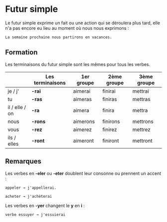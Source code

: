 # Futur simple

Le futur simple exprime un fait ou une action qui se déroulera plus tard, elle n'a pas encore eu lieu au moment où nous nous exprimons :

```text
La semaine prochaine nous partirons en vacances.
```

## Formation

Les terminaisons du futur simple sont les mêmes pour tous les verbes.

&nbsp; | Les terminaisons | 1er groupe | 2ème groupe | 3ème groupe
-|-|-|-|-
je / j' | **-rai** | aimerai | finirai | mettrai
tu | **-ras** | aimeras | finiras | mettras
il / elle / on | **-ra** | aimera | finira | mettra
nous | **-rons** | aimerons | finirons | mettrons
vous | **-rez** | aimerez | finirez | mettrez
ils / elles | **-ront** | aimeront | finiront | mettront

## Remarques

Les verbes en **-eler** ou **-eter** doublent leur consonne ou prennent un accent :

```text
appeler → j'appellerai.

acheter → j'achèterai
```

Les verbes en **-yer** changent le **y** en **i** :

```text
verbe essuyer → j'essuierai
```
